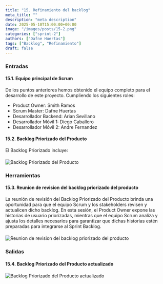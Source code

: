 ```yaml
---
title: "15. Refinamiento del backlog"
meta_title: ""
description: "meta description"
date: 2025-05-10T15:00:00+00:00
image: "/images/posts/15-2.png"
categories: ["sprint-2"]
authors: ["Dafne Huertas"]
tags: ["Backlog", "Refinamiento"]
draft: false
---
```

### Entradas

#### 15.1. Equipo principal de Scrum
De los puntos anteriores hemos obtenido el equipo completo para el desarrollo de este proyecto. Cumpliendo los siguientes roles:

- Product Owner: Smith Ramos
- Scrum Master: Dafne Huertas
- Desarrollador Backend: Arian Sevillano
- Desarrollador Móvil 1: Diego Caballero
- Desarrollador Móvil 2: Andre Fernandez

#### 15.2. Backlog Priorizado del Producto
El Backlog Priorizado incluye:

<img src="/images/sprint_2/backlog_prioridad.png" 
     alt="Backlog Priorizado del Producto" 
     style="display: block; margin: 20px auto; max-width: 100%;" />

### Herramientas

#### 15.3. Reunion de revision del backlog priorizado del producto
La reunión de revisión del Backlog Priorizado del Producto brinda una oportunidad para que el equipo Scrum y los stakeholders revisen y actualicen dicho backlog. En esta sesión, el Product Owner expone las historias de usuario priorizadas, mientras que el equipo Scrum analiza y ajusta los detalles necesarios para garantizar que dichas historias estén preparadas para integrarse al Sprint Backlog.

<img src="/images/sprint_2/backlog_priorizado.jpg" 
     alt="Reunion de revision del backlog priorizado del producto" 
     style="display: block; margin: 20px auto; max-width: 100%;" />


### Salidas

#### 15.4. Backlog Priorizado del Producto actualizado
<img src="/images/sprint_2/backlog_2.png" 
     alt="Backlog Priorizado del Producto actualizado" 
     style="display: block; margin: 20px auto; max-width: 100%;" />

